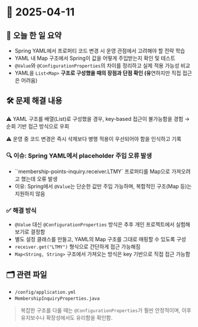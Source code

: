 # 📅 2025-04-11

## 🧠 오늘 한 일 요약

- Spring YAML에서 프로퍼티 코드 변경 시 운영 관점에서 고려해야 할 전략 학습
- YAML 내 Map 구조에서 Spring이 값을 어떻게 주입받는지 확인 및 테스트
- `@Value`와 `@ConfigurationProperties`의 차이를 정리하고 실제 적용 가능성 비교
- YAML을 `List<Map>` **구조로 구성했을 때의 장점과 단점 확인 (유**연하지만 직접 접근은 어려움)

## 🛠 문제 해결 내용

⚠️ YAML 구조를 배열(List)로 구성했을 경우, key-based 접근이 불가능함을 경험 → 순회 기반 접근 방식으로 우회

⚠️ 운영 중 코드 변경은 즉시 삭제보다 병행 적용이 우선되어야 함을 인식하고 기록

### 🔍 이슈: Spring YAML에서 placeholder 주입 오류 발생

- ``membership-points-inquiry.receiver.LTMY` 프로퍼티를 Map으로 가져오려고 했는데 오류 발생
- 이유: Spring에서 `@Value`는 단순한 값만 주입 가능하며, 복합적인 구조(Map 등)는 지원하지 않음

### ✅ 해결 방식

- `@Value` 대신 `@ConfigurationProperties` 방식은 추후 개인 프로젝트에서 실험해보기로 결정함
- 별도 설정 클래스를 만들고, YAML의 Map 구조를 그대로 매핑할 수 있도록 구성
- `receiver.get("LTMY")` 형식으로 간단하게 접근 가능해짐
- `Map<String, String>` 구조에서 가져오는 방식은 key 기반으로 직접 접근 가능함

## 🗂 관련 파일

- `/config/application.yml`
- `MembershipInquiryProperties.java`

> 복잡한 구조를 다룰 때는 `@ConfigurationProperties`가 훨씬 안정적이며, 이후 유지보수나 확장성에서도 유리함을 확인함.

